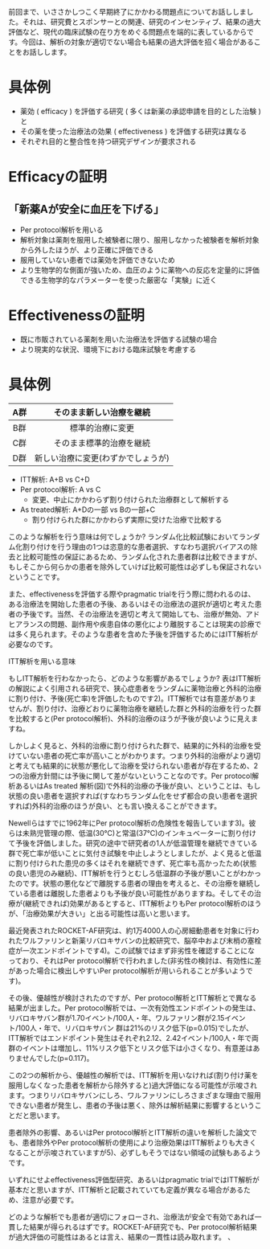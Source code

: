 前回まで、いささかしつこく早期終了にかかわる問題点についてお話ししました。それは、研究費とスポンサーとの関連、研究のインセンティブ、結果の過大評価など、現代の臨床試験の在り方をめぐる問題点を端的に表しているからです。今回は、解析の対象が適切でない場合も結果の過大評価を招く場合があることをお話しします。

# 具体例
* 薬効 ( efficacy ) を評価する研究 ( 多くは新薬の承認申請を目的とした治験 ) と
* その薬を使った治療法の効果 ( effectiveness ) を評価する研究は異なる
* それぞれ目的と整合性を持つ研究デザインが要求される

# Efficacyの証明
## 「新薬Aが安全に血圧を下げる」
* Per protocol解析を用いる
* 解析対象は薬剤を服用した被験者に限り、服用しなかった被験者を解析対象から外したほうが、より正確に評価できる
* 服用していない患者では薬効を評価できないため
* より生物学的な側面が強いため、血圧のように薬物への反応を定量的に評価できる生物学的なパラメーターを使った厳密な「実験」に近く

# Effectivenessの証明
* 既に市販されている薬剤を用いた治療法を評価する試験の場合
* より現実的な状況、環境下における臨床試験を考慮する

# 具体例

A群|そのまま新しい治療を継続
:-:|:-:
B群|標準的治療に変更
C群|そのまま標準的治療を継続
D群|新しい治療に変更(わずかでしょうが)

* ITT解析: A+B vs C+D
* Per protocol解析: A vs C
	* 変更、中止にかかわらず割り付けられた治療群として解析する
* As treated解析: A+Dの一部 vs Bの一部+C
	* 割り付けられた群にかかわらず実際に受けた治療で比較する


このような解析を行う意味は何でしょうか? ランダム化比較試験においてランダム化割り付けを行う理由の1つは恣意的な患者選択、すなわち選択バイアスの除去と比較可能性の保証にあるため、ランダム化された患者群は比較できますが、もしそこから何らかの患者を除外していけば比較可能性は必ずしも保証されないということです。

また、effectivenessを評価する際やpragmatic trialを行う際に問われるのは、ある治療法を開始した患者の予後、あるいはその治療法の選択が適切と考えた患者の予後です。当然、その治療法を適切と考えて開始しても、治療が無効、アドヒアランスの問題、副作用や疾患自体の悪化により離脱することは現実の診療では多く見られます。そのような患者を含めた予後を評価するためにはITT解析が必要なのです。

ITT解析を用いる意味

もしITT解析を行わなかったら、どのような影響があるでしょうか? 表はITT解析の解説によく引用される研究で、狭心症患者をランダムに薬物治療と外科的治療に割り付け、予後(死亡率)を評価したものです2)。ITT解析では有意差がありませんが、割り付け、治療どおりに薬物治療を継続した群と外科的治療を行った群を比較すると(Per protocol解析)、外科的治療のほうが予後が良いように見えますね。

しかしよく見ると、外科的治療に割り付けられた群で、結果的に外科的治療を受けていない患者の死亡率が高いことがわかります。つまり外科的治療がより適切と考えても結果的に状態が悪化して治療を受けられない患者が存在するため、2つの治療方針間には予後に関して差がないということなのです。Per protocol解析あるいはAs treated 解析(図)で外科的治療の予後が良い、ということは、もし状態の良い患者を選択すれば(すなわちランダム化をせず都合の良い患者を選択すれば)外科的治療のほうが良い、とも言い換えることができます。

Newellらはすでに1962年にPer protocol解析の危険性を報告しています3)。彼らは未熟児管理の際、低温(30℃)と常温(37℃)のインキュベーターに割り付けて予後を評価しました。研究の途中で研究者の1人が低温管理を継続できている群で死亡率が低いことに気付き試験を中止しようとしましたが、よく見ると低温に割り付けられた患児の多くはそれを継続できず、死亡率も高かったため(状態の良い患児のみ継続)、ITT解析を行うとむしろ低温群の予後が悪いことがわかったのです。状態の悪化などで離脱する患者の理由を考えると、その治療を継続している患者は離脱した患者よりも予後が良い可能性がありますね。そしてその治療が(継続できれば)効果があるとすると、ITT解析よりもPer protocol解析のほうが、「治療効果が大きい」と出る可能性は高いと思います。

最近発表されたROCKET-AF研究は、約1万4000人の心房細動患者を対象に行われたワルファリンと新薬リバロキサバンの比較研究で、脳卒中および末梢の塞栓症が一次エンドポイントです4)。この試験ではまず非劣性を確認することになっており、それはPer protocol解析で行われました(非劣性の検討は、有効性に差があった場合に検出しやすいPer protocol解析が用いられることが多いようです)。

その後、優越性が検討されたのですが、Per protocol解析とITT解析とで異なる結果が出ました。Per protocol解析では、一次有効性エンドポイントの発生は、リバロキサバン群が1.70イベント/100人・年、ワルファリン群が2.15イベント/100人・年で、リバロキサバン 群は21%のリスク低下(p=0.015)でしたが、ITT解析ではエンドポイント発生はそれぞれ2.12、2.42イベント/100人・年で両群のイベントは増加し、11%リスク低下とリスク低下は小さくなり、有意差はありませんでした(p=0.117)。

この2つの解析から、優越性の解析では、ITT解析を用いなければ(割り付け薬を服用しなくなった患者を解析から除外すると)過大評価になる可能性が示唆されます。つまりリバロキサバンにしろ、ワルファリンにしろさまざまな理由で服用できない患者が発生し、患者の予後は悪く、除外は解析結果に影響するということだと思います。

患者除外の影響、あるいはPer protocol解析とITT解析の違いを解析した論文でも、患者除外やPer protocol解析の使用により治療効果はITT解析よりも大きくなることが示唆されていますが5)、必ずしもそうではない領域の試験もあるようです。

いずれにせよeffectiveness評価型研究、あるいはpragmatic trialではITT解析が基本だと思いますが、ITT解析と記載されていても定義が異なる場合があるため、注意が必要です。

どのような解析でも患者が適切にフォローされ、治療法が安全で有効であれば一貫した結果が得られるはずです。ROCKET-AF研究でも、Per protocol解析結果が過大評価の可能性はあるとは言え、結果の一貫性は読み取れます。
、
